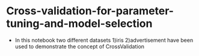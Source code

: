 # Cross-validation-for-parameter-tuning-and-model-selection

* In this notebook two different datasets 
1)iris
2)advertisement 
 have been used to demonstrate the concept of CrossValidation 
 
 
